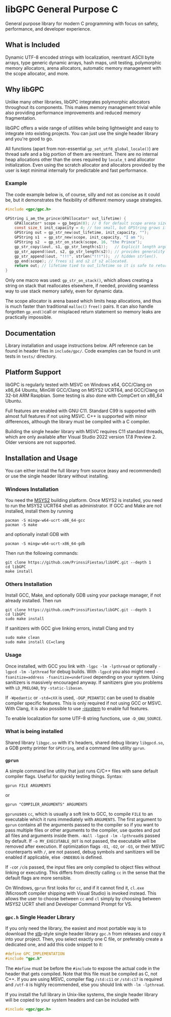 # libGPC General Purpose C

General purpose library for modern C programming with focus on safety, performance, and developer experience.

## What is Included

Dynamic UTF-8 encoded strings with localization, reentrant ASCII byte arrays, type generic dynamic arrays, hash maps, unit testing, polymorphic memory allocators, arena allocators, automatic memory management with the scope allocator, and more.

## Why libGPC

Unlike many other libraries, libGPC integrates polymorphic allocators throughout its components. This makes memory management trivial while also providing performance improvements and reduced memory fragmentation.

libGPC offers a wide range of utilities while being lightweight and easy to integrate into existing projects. You can just use the single header library and you're good to go.

All functions (apart from non-essential `gp_set_utf8_global_locale()`) are thread safe and a big portion of them are reentrant. There are no internal heap allocations other than the ones required by `locale_t` and allocator initialization. Even using the scratch allocator and allocators provided by the user is kept minimal internally for predictable and fast performance.

### Example

The code example below is, of course, silly and not as concise as it could be, but it demonstrates the flexibility of different memory usage strategies.

```c
#include <gpc/gpc.h>

GPString i_am_the_prince(GPAllocator* out_lifetime) {
    GPAllocator* scope = gp_begin(0); // 0 for default scope arena size.
    const size_t init_capacity = 4; // too small, but GPString grows if necessary.
    GPString out = gp_str_new(out_lifetime, init_capacity, "");
    GPString s1  = gp_str_new(scope, init_capacity, "I am ");
    GPString s2  = gp_str_on_stack(scope, 16, "the Prince");
    gp_str_copy(&out, s1, gp_str_length(s1));   // Explicit length argument
    gp_str_append(&out, s2, gp_str_length(s2)); // provides generality without
    gp_str_append(&out, "!!!", strlen("!!!"));  // hidden strlen().
    gp_end(scope); // frees s1 and s2 if s2 allocated.
    return out; // lifetime tied to out_lifetime so it is safe to return it.
}
```

Only one macro was used: `gp_str_on_stack()`, which allows creating a string on stack that reallocates elsewhere, if needed, providing seamless way to use stack memory safely, even for dynamic data.

The scope allocator is arena based which limits heap allocations, and thus is much faster than traditional `malloc()` `free()` pairs. It can also handle forgotten `gp_end()`call or misplaced return statement so memory leaks are practically impossible.

## Documentation

Library installation and usage instructions below. API reference can be found in header files in `include/gpc/`. Code examples can be found in unit tests in `tests/` directory.

## Platform Support

libGPC is regularly tested with MSVC on Windows x64, GCC/Clang on x86_64 Ubuntu, MinGW GCC/Clang on MSYS2 UCRT64, and GCC/Clang on 32-bit ARM Raspbian. Some testing is also done with CompCert on x86_64 Ubuntu.

Full features are enabled with GNU C11. Standard C99 is supported with almost full features if not using MSVC. C++ is supported with minor differences, although the library must be compiled with a C compiler.

Building the single header library with MSVC requires C11 standard threads, which are only available after Visual Studio 2022 version 17.8 Preview 2. Older versions are not supported.

## Installation and Usage

You can either install the full library from source (easy and recommended) or use the single header library without installing.

### Windows Installation

You need the [MSYS2](https://www.msys2.org/) building platform. Once MSYS2 is installed, you need to run the MSYS2 UCRT64 shell as administrator. If GCC and Make are not installed, install them by running

```
pacman -S mingw-w64-ucrt-x86_64-gcc
pacman -S make
```

and optionally install GDB with

```
pacman -S mingw-w64-ucrt-x86_64-gdb
```

Then run the following commands:

```
git clone https://github.com/PrinssiFiestas/libGPC.git --depth 1
cd libGPC
make install
```

### Others Installation

Install GCC, Make, and optionally GDB using your package manager, if not already installed. Then run

```
git clone https://github.com/PrinssiFiestas/libGPC.git --depth 1
cd libGPC
sudo make install
```

If sanitizers with GCC give linking errors, install Clang and try

```
sudo make clean
sudo make install CC=clang
```

### Usage

Once installed, with GCC you link with `-lgpc -lm -lpthread` or optionally `-lgpcd -lm -lpthread` for debug builds. With `-lgpcd` you also might need `-fsanitize=address -fsanitize=undefined` depending on your system. Using sanitizers is massively encouraged anyway. If sanitizers give you problems with `LD_PRELOAD`, try `-static-libasan`.

If `-Wpedantic` or `-std=cXX` is used, `-DGP_PEDANTIC` can be used to disable compiler specific features. This is only required if not using GCC or MSVC. With Clang, it is also possible to use [-isystem](https://clangd.llvm.org/guides/system-headers) to enable full features.

To enable localization for some UTF-8 string functions, use `-D_GNU_SOURCE`.

### What is being installed

Shared library `libgpc.so` with it's headers, shared debug library `libgpcd.so`, a GDB pretty printer for `GPString`, and a command line utility `gprun`.

### `gprun`

A simple command line utility that just runs C/C++ files with sane default compiler flags. Useful for quickly testing things. Syntax:

```
gprun FILE ARGUMENTS
```

or

```
gprun "COMPILER_ARGUMENTS" ARGUMENTS
```

`gprun`uses `cc`, which is usually a soft link to GCC, to compile `FILE` to an executable which it runs immediately with `ARGUMENTS`. The first argument to `gprun` contains all the arguments passed to the compiler so if you want to pass multiple files or other arguments to the compiler, use quotes and put all files and arguments inside them. `-Wall -lgpcd -lm -lpthread`is passed by default. If `-o MY_EXECUTABLE_OUT` is not passed, the executable will be removed after execution. If optimization flags `-O1`, `-O2`, or `-O3`, or their MSVC counterparts with `/`, are not passed, debug symbols and sanitizers will be enabled if applicable, else `-DNDEBUG` is defined.

If `-c`or `/c`is passed, the input files are only compiled to object files without linking or executing. This differs from directly calling `cc` in the sense that the default flags are more sensible.

On Windows, `gprun` first looks for `cc`, and if it cannot find it, `cl.exe` (Microsoft compiler shipping with Visual Studio) is invoked instead. This allows the user to choose between `cc` and `cl` simply by choosing between MSYS2 UCRT shell and Developer Command Prompt for VS.

### `gpc.h` Single Header Library

If you only need the library, the easiest and most portable way is to download the [stb](https://github.com/nothings/stb)-style single header library `gpc.h` from releases and copy it into your project. Then, you select exactly one C file, or preferably create a dedicated one, and add this code snippet to it:

```c
#define GPC_IMPLEMENTATION
#include "gpc.h"
```

The `#define` must be before the `#include` to expose the actual code in the header that gets compiled. Note that this file must be compiled as C, not C++. If you are using MSVC, compiler flag `/std:c11` or `/std:c17` is required and `/utf-8` is highly recommended, else you should link with `-lm -lpthread`.

If you install the full library in Unix-like systems, the single header library will be copied to your system headers and can be included with

```c
#include <gpc/gpc.h>
```

